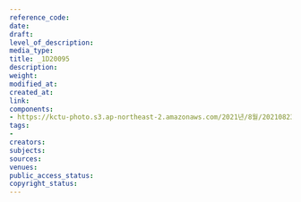 ```yaml
---
reference_code: 
date: 
draft: 
level_of_description: 
media_type: 
title: _1D20095
description: 
weight: 
modified_at: 
created_at: 
link: 
components:
- https://kctu-photo.s3.ap-northeast-2.amazonaws.com/2021년/8월/20210823_민주노총+2021년+73차+임시대의원대회/_1D20095.jpg
tags:
- 
creators: 
subjects: 
sources: 
venues: 
public_access_status: 
copyright_status: 
---
```

